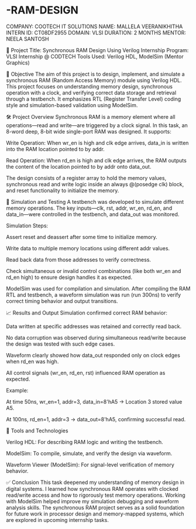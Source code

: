 # -RAM-DESIGN

COMPANY: COOTECH IT SOLUTIONS
NAME: MALLELA VEERANIKHITHA
INTERN ID: CT08DF2955
DOMAIN: VLSI
DURATION: 2 MONTHS
MENTOR: NEELA SANTOSH

🔧 Project Title: Synchronous RAM Design Using Verilog
Internship Program: VLSI Internship @ CODTECH
Tools Used: Verilog HDL, ModelSim (Mentor Graphics)

📌 Objective
The aim of this project is to design, implement, and simulate a synchronous RAM (Random Access Memory) module using Verilog HDL. This project focuses on understanding memory design, synchronous operation with a clock, and verifying correct data storage and retrieval through a testbench. It emphasizes RTL (Register Transfer Level) coding style and simulation-based validation using ModelSim.

🛠️ Project Overview
Synchronous RAM is a memory element where all operations—read and write—are triggered by a clock signal. In this task, an 8-word deep, 8-bit wide single-port RAM was designed. It supports:

Write Operation: When wr_en is high and clk edge arrives, data_in is written into the RAM location pointed to by addr.

Read Operation: When rd_en is high and clk edge arrives, the RAM outputs the content of the location pointed to by addr onto data_out.

The design consists of a register array to hold the memory values, synchronous read and write logic inside an always @(posedge clk) block, and reset functionality to initialize the memory.

🧪 Simulation and Testing
A testbench was developed to simulate different memory operations. The key inputs—clk, rst, addr, wr_en, rd_en, and data_in—were controlled in the testbench, and data_out was monitored.

Simulation Steps:

Assert reset and deassert after some time to initialize memory.

Write data to multiple memory locations using different addr values.

Read back data from those addresses to verify correctness.

Check simultaneous or invalid control combinations (like both wr_en and rd_en high) to ensure design handles it as expected.

ModelSim was used for compilation and simulation. After compiling the RAM RTL and testbench, a waveform simulation was run (run 300ns) to verify correct timing behavior and output transitions.

📈 Results and Output
Simulation confirmed correct RAM behavior:

Data written at specific addresses was retained and correctly read back.

No data corruption was observed during simultaneous read/write because the design was tested with such edge cases.

Waveform clearly showed how data_out responded only on clock edges when rd_en was high.

All control signals (wr_en, rd_en, rst) influenced RAM operation as expected.

Example:

At time 50ns, wr_en=1, addr=3, data_in=8'hA5 → Location 3 stored value A5.

At 100ns, rd_en=1, addr=3 → data_out=8'hA5, confirming successful read.

🧰 Tools and Technologies

Verilog HDL: For describing RAM logic and writing the testbench.

ModelSim: To compile, simulate, and verify the design via waveform.

Waveform Viewer (ModelSim): For signal-level verification of memory behavior.

✅ Conclusion
This task deepened my understanding of memory design in digital systems. I learned how synchronous RAM operates with clocked read/write access and how to rigorously test memory operations. Working with ModelSim helped improve my simulation debugging and waveform analysis skills. The synchronous RAM project serves as a solid foundation for future work in processor design and memory-mapped systems, which are explored in upcoming internship tasks.
